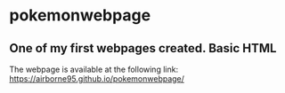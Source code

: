 # pokemonwebpage
## One of my first webpages created. Basic HTML
The webpage is available at the following link: https://airborne95.github.io/pokemonwebpage/
